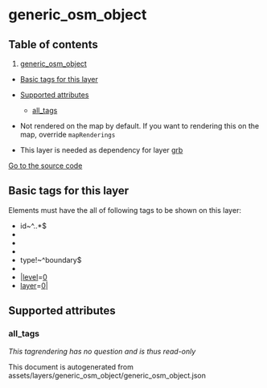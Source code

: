 

 generic_osm_object 
====================








## Table of contents

1. [generic_osm_object](#generic_osm_object)
  - [Basic tags for this layer](#basic-tags-for-this-layer)
  - [Supported attributes](#supported-attributes)
    + [all_tags](#all_tags)





  - Not rendered on the map by default. If you want to rendering this on the map, override `mapRenderings`
  - This layer is needed as dependency for layer [grb](#grb)


[Go to the source code](../assets/layers/generic_osm_object/generic_osm_object.json)



 Basic tags for this layer 
---------------------------



Elements must have the all of following tags to be shown on this layer:



  - id~^..*$
  - 
  - 
  - 
  - type!~^boundary$
  - 
  - |<a href='https://wiki.openstreetmap.org/wiki/Key:level' target='_blank'>level</a>=<a href='https://wiki.openstreetmap.org/wiki/Tag:level%3D0' target='_blank'>0</a>
  - <a href='https://wiki.openstreetmap.org/wiki/Key:layer' target='_blank'>layer</a>=<a href='https://wiki.openstreetmap.org/wiki/Tag:layer%3D0' target='_blank'>0</a>|




 Supported attributes 
----------------------





### all_tags 



_This tagrendering has no question and is thus read-only_

 

This document is autogenerated from assets/layers/generic_osm_object/generic_osm_object.json
